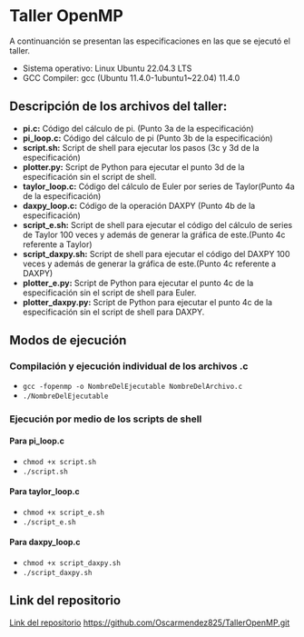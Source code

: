
# Taller OpenMP

A continuanción se presentan las especificaciones en las que se ejecutó el taller.
- Sistema operativo: Linux Ubuntu 22.04.3 LTS
- GCC Compiler: gcc (Ubuntu 11.4.0-1ubuntu1~22.04) 11.4.0

## Descripción de los archivos del taller:
- **pi.c:** Código del cálculo de pi. (Punto 3a de la especificación)
- **pi_loop.c:** Código del cálculo de pi (Punto 3b de la especificación)
- **script.sh:** Script de shell para ejecutar los pasos (3c y 3d de la especificación)
- **plotter.py:** Script de Python para ejecutar el punto 3d de la especificación sin el script de shell.
- **taylor_loop.c:** Código del cálculo de Euler por series de Taylor(Punto 4a de la especificación)
- **daxpy_loop.c:** Código de la operación DAXPY (Punto 4b de la especificación)
- **script_e.sh:** Script de shell para ejecutar el código del cálculo de series de Taylor 100 veces y además de generar la gráfica de este.(Punto 4c referente a Taylor)
- **script_daxpy.sh:** Script de shell para ejecutar el código del DAXPY 100 veces y además de generar la gráfica de este.(Punto 4c referente a DAXPY)
- **plotter_e.py:** Script de Python para ejecutar el punto 4c de la especificación sin el script de shell para Euler.
- **plotter_daxpy.py:** Script de Python para ejecutar el punto 4c de la especificación sin el script de shell para DAXPY.

## Modos de ejecución

### Compilación y ejecución individual de los archivos .c

- `gcc -fopenmp -o NombreDelEjecutable NombreDelArchivo.c`
- `./NombreDelEjecutable`

### Ejecución por medio de los scripts de shell

#### **Para pi_loop.c**
- `chmod +x script.sh`
- `./script.sh`

#### **Para taylor_loop.c**
- `chmod +x script_e.sh`
- `./script_e.sh`

#### **Para daxpy_loop.c**
- `chmod +x script_daxpy.sh`
- `./script_daxpy.sh`

## Link del repositorio

[Link del repositorio](https://github.com/Oscarmendez825/TallerOpenMP.git)
https://github.com/Oscarmendez825/TallerOpenMP.git

